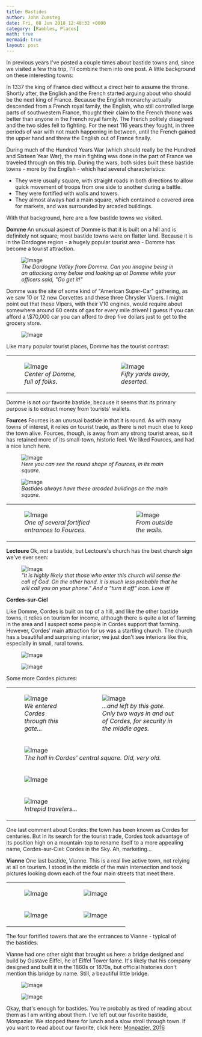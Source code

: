 ```yaml
---
title: Bastides
author: John Zumsteg
date: Fri, 08 Jun 2018 12:48:32 +0000
category: [Rambles, Places]
math: true
mermaid: true
layout: post
---
```

In previous years I've posted a couple times about bastide towns and, since we visited a few this trip, I'll combine them into one post. A little background on these interesting towns:

In 1337 the king of France died without a direct heir to assume the throne. Shortly after, the English and the French started arguing about who should be the next king of France. Because the English monarchy actually descended from a French royal family, the English, who still controlled large parts of southwestern France, thought their claim to the French throne was better than anyone in the French royal family. The French politely disagreed and the two sides fell to fighting. For the next 116 years they fought, in three periods of war with not much happening in between, until the French gained the upper hand and threw the English out of France finally.

During much of the Hundred Years War (which should really be the Hundred and Sixteen Year War), the main fighting was done in the part of France we traveled through on this trip. During the wars, both sides built these bastide towns - more by the English - which had several characteristics:
<ul>
 	<li>They were usually square, with straight roads in both directions to allow quick movement of troops from one side to another during a battle.</li>
 	<li>They were fortified with walls and towers.</li>
 	<li>They almost always had a main square, which contained a covered area for markets, and was surrounded by arcaded buildings.</li>
</ul>
With that background, here are a few bastide towns we visited.

<strong>Domme
</strong>An unusual aspect of Domme is that it is built on a hill and is definitely not square; most bastide towns were on flatter land. Because it is in the Dordogne region - a hugely popular tourist area - Domme has become a tourist attraction.

<figure class = "landscape">
	<img src="{{"/assets/images/2018/06/DSC06394.jpg" | prepend: site.baseurl | prepend: site.url }}" alt="Image" />
	<figcaption><em>The Dordogne Valley from Domme. Can you imagine being in an attacking army below and looking up at Domme while your officers said, "Go get it!"</em></figcaption>
</figure>



Domme was the site of some kind of "American Super-Car" gathering, as we saw 10 or 12 new Corvettes and these three Chrysler Vipers. I might point out that these Vipers, with their V10 engines, would require about somewhere around 60 cents of gas for every mile driven! I guess if you can afford a \\$70,000 car you can afford to drop five dollars just to get to the grocery store.
<figure class = "landscape">
	<img src="{{"/assets/images/2018/06/DSC06390.jpg" | prepend: site.baseurl | prepend: site.url }}" alt="Image" />
	<figcaption></figcaption>
</figure>



Like many popular tourist places, Domme has the tourist contrast:
<table>
<tbody>
<tr>
<td>

<figure class = "portrait-two-column-table">
	<img src="{{"/assets/images/2018/06/DSC06396.jpg" | prepend: site.baseurl | prepend: site.url }}" alt="Image" />
	<figcaption><em>Center of Domme, full of folks.</em></figcaption>
</figure>

</td>
<td>

<figure class = "portrait-two-column-table">
	<img src="{{"/assets/images/2018/06/DSC06395.jpg" | prepend: site.baseurl | prepend: site.url }}" alt="Image" />
	<figcaption><em>Fifty yards away, deserted.</em></figcaption>
</figure>
</td>
</tr>
</tbody>
</table>


Domme is not our favorite bastide, because it seems that its primary purpose is to extract money from tourists' wallets.

<strong>Fources</strong>
Fources is an unusual bastide in that it is round. As with many towns of interest, it relies on tourist trade, as there is not much else to keep the town alive. Fources, though, is away from any strong tourist areas, so it has retained more of its small-town, historic feel. We liked Fources, and had a nice lunch here.


<figure class = "landscape">
	<img src="{{"/assets/images/2018/06/DSC06490-1.jpg" | prepend: site.baseurl | prepend: site.url }}" alt="Image" />
	<figcaption><em>Here you can see the round shape of Fources, in its main square.</em></figcaption>
</figure>


<figure class = "landscape">
	<img src="{{"/assets/images/2018/06/DSC06492-1.jpg" | prepend: site.baseurl | prepend: site.url }}" alt="Image" />
	<figcaption><em>Bastides always have these arcaded buildings on the main square.</em></figcaption>
</figure>

<table>
<tbody>
<tr>
<td>

<figure class = "portrait-two-column-table">
	<img src="{{"/assets/images/2018/06/DSC06495-1.jpg" | prepend: site.baseurl | prepend: site.url }}" alt="Image" />
	<figcaption><em>One of several fortified entrances to Fources.</em></figcaption>
</figure>

</td>
<td>

<figure class = "portrait-two-column-table">
	<img src="{{"/assets/images/2018/06/DSC06496-1.jpg" | prepend: site.baseurl | prepend: site.url }}" alt="Image" />
	<figcaption><em>From outside the walls.</em></figcaption>
</figure>

</td>
</tr>
</tbody>
</table>
<strong>Lectoure
</strong>Ok, not a bastide, but Lectoure's church has the best church sign we've ever seen:

<figure class = "portrait">
	<img src="{{"/assets/images/2018/06/DSC06669.jpg" | prepend: site.baseurl | prepend: site.url }}" alt="Image" />
	<figcaption><em>"It is highly likely that those who enter this church will sense the call of God. On the other hand. it is much less probable that he will call you on your phone." And a "turn it off" icon. Love it!</em></figcaption>
</figure>



 

<strong>Cordes-sur-Ciel</strong>

Like Domme, Cordes is built on top of a hill, and like the other bastide towns, it relies on tourism for income, although there is quite a lot of farming in the area and I suspect some people in Cordes support that farming. However, Cordes' main attraction for us was a startling church. The church has a beautiful and surprising interior; we just don't see interiors like this, especially in small, rural towns.
<figure class = "portrait">
	<img src="{{"/assets/images/2018/06/DSC06788.jpg" | prepend: site.baseurl | prepend: site.url }}" alt="Image" />
	<figcaption></figcaption>
</figure>



<figure class = "portrait">
	<img src="{{"/assets/images/2018/06/DSC06795-e1528442439640.jpg" | prepend: site.baseurl | prepend: site.url }}" alt="Image" />
	<figcaption></figcaption>
</figure>



Some more Cordes pictures:
<table>
<tbody>
<tr>
<td>

<figure class = "portrait-two-column-table">
	<img src="{{"/assets/images/2018/06/DSC06784-e1528442483447.jpg" | prepend: site.baseurl | prepend: site.url }}" alt="Image" />
	<figcaption><em>We entered Cordes through this gate...</em></figcaption>
</figure>

</td>
<td>

<figure class = "portrait-two-column-table">
	<img src="{{"/assets/images/2018/06/DSC06803-e1528442316656.jpg" | prepend: site.baseurl | prepend: site.url }}" alt="Image" />
	<figcaption><em>...and left by this gate. Only two ways in and out of Cordes, for security in the middle ages.</em></figcaption>
</figure>

</td>
</tr>
<tr>
<td colspan="2">

<figure class = "landscape">
	<img src="{{"/assets/images/2018/06/DSC06798.jpg" | prepend: site.baseurl | prepend: site.url }}" alt="Image" />
	<figcaption><em>The hall in Cordes' central square. Old, very old.</em></figcaption>
</figure>

</td>
</tr>
<tr>
<td colspan="2"><figure class = "landscape">
	<img src="{{"/assets/images/2018/06/DSC06801.jpg" | prepend: site.baseurl | prepend: site.url }}" alt="Image" />
	<figcaption></figcaption>
</figure>

</td>
</tr>
<tr>
<td colspan="2">

<figure class = "landscape">
	<img src="{{"/assets/images/2018/06/DSC06805.jpg" | prepend: site.baseurl | prepend: site.url }}" alt="Image" />
	<figcaption><em>Intrepid travelers...</em></figcaption>
</figure>

</td>
</tr>
</tbody>
</table>
One last comment about Cordes: the town has been known as Cordes for centuries. But in its search for the tourist trade, Cordes took advantage of its position high on a mountain-top to rename itself to a more appealing name, Cordes-sur-Ciel: Cordes in the Sky. Ah, marketing...

<strong>Vianne</strong>
One last bastide, Vianne. This is a real live active town, not relying at all on tourism. I stood in the middle of the main intersection and took pictures looking down each of the four main streets that meet there.
<table>
<tbody>
<tr>
<td><figure class = "portrait-two-column-table">
	<img src="{{"/assets/images/2018/06/DSC06607-1.jpg" | prepend: site.baseurl | prepend: site.url }}" alt="Image" />
	<figcaption></figcaption>
</figure>

</td>
<td><figure class = "portrait-two-column-table">
	<img src="{{"/assets/images/2018/06/DSC06608-1.jpg" | prepend: site.baseurl | prepend: site.url }}" alt="Image" />
	<figcaption></figcaption>
</figure>

</td>
</tr>
<tr>
<td><figure class = "portrait-two-column-table">
	<img src="{{"/assets/images/2018/06/DSC06606-1.jpg" | prepend: site.baseurl | prepend: site.url }}" alt="Image" />
	<figcaption></figcaption>
</figure>

</td>
<td><figure class = "portrait-two-column-table">
	<img src="{{"/assets/images/2018/06/DSC06605-1.jpg" | prepend: site.baseurl | prepend: site.url }}" alt="Image" />
	<figcaption></figcaption>
</figure>

</td>
</tr>
</tbody>
</table>
The four fortified towers that are the entrances to Vianne - typical of the bastides.

Vianne had one other sight that brought us here: a bridge designed and build by Gustave Eiffel, he of Eiffel Tower fame. It's likely that his company designed and built it in the 1860s or 1870s, but official histories don't mention this bridge by name. Still, a beautiful little bridge.
<figure class = "landscape">
	<img src="{{"/assets/images/2018/06/DSC06611-2.jpg" | prepend: site.baseurl | prepend: site.url }}" alt="Image" />
	<figcaption></figcaption>
</figure>



<figure class = "landscape">
	<img src="{{"/assets/images/2018/06/DSC06615-2.jpg" | prepend: site.baseurl | prepend: site.url }}" alt="Image" />
	<figcaption></figcaption>
</figure>


Okay, that's enough for bastides. You're probably as tired of reading about them as I am writing about them. I've left out our favorite bastide, Monpazier. We stopped there for lunch and a slow stroll through town. If you want to read about our favorite, click here: <a href="http://zumsteg.us/?p=3416">Monpazier, 2016</a>
